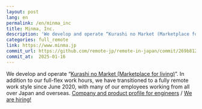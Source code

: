 ```yaml
---
layout: post
lang: en
permalink: /en/minma_inc
title: Minma, Inc.
description: 'We develop and operate “Kurashi no Market (Marketplace for living)”.  In addition to our full-flex work hours, we have transitioned to a fully remote work style since June 2020, with many of our employees working from all over Japan and overseas. Company and product profile for engineers / We are hiring!'
categories: full_remote
link: https://www.minma.jp
commit_url: https://github.com/remote-jp/remote-in-japan/commit/269b8121aa196f71e3b6ae053662484bf0056892
commit_at:  2025-01-16
---
```


<p>We develop and operate “<a href="https://curama.jp/">Kurashi no Market (Marketplace for living)</a>”.  In addition to our full-flex work hours, we have transitioned to a fully remote work style since June 2020, with many of our employees working from all over Japan and overseas. <a href="https://speakerdeck.com/minma/for-developers">Company and product profile for engineers</a> / <a href="https://www.minma.jp/recruit">We are hiring!</a></p>
